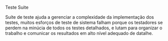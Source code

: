 Teste Suite

Suíte de teste ajuda a gerenciar a complexidade da implementação dos testes, 
muitos esforços de teste de sistema falham porque os testadores se perdem na minúcia de todos os testes detalhados,
e lutam para organizar o trabalho e comunicar os resultados em alto nível adequado de datalhe.
